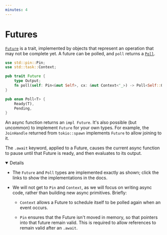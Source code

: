 ```yaml
---
minutes: 4
---
```


# Futures

[`Future`](https://doc.rust-lang.org/std/future/trait.Future.html) is a trait,
implemented by objects that represent an operation that may not be complete yet.
A future can be polled, and `poll` returns a
[`Poll`](https://doc.rust-lang.org/std/task/enum.Poll.html).

```rust
use std::pin::Pin;
use std::task::Context;

pub trait Future {
    type Output;
    fn poll(self: Pin<&mut Self>, cx: &mut Context<'_>) -> Poll<Self::Output>;
}

pub enum Poll<T> {
    Ready(T),
    Pending,
}
```

An async function returns an `impl Future`. It's also possible (but uncommon) to
implement `Future` for your own types. For example, the `JoinHandle` returned
from `tokio::spawn` implements `Future` to allow joining to it.

The `.await` keyword, applied to a Future, causes the current async function to
pause until that Future is ready, and then evaluates to its output.

<details open="true">

- The `Future` and `Poll` types are implemented exactly as shown; click the
  links to show the implementations in the docs.

- We will not get to `Pin` and `Context`, as we will focus on writing async
  code, rather than building new async primitives. Briefly:

  - `Context` allows a Future to schedule itself to be polled again when an
    event occurs.

  - `Pin` ensures that the Future isn't moved in memory, so that pointers into
    that future remain valid. This is required to allow references to remain
    valid after an `.await`.

</details>
